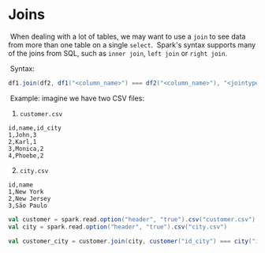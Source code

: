 # Joins

​	When dealing with a lot of tables, we may want to use a `join` to see data from more than one table on a single `select`.
​	Spark's syntax supports many of the joins from SQL, such as `inner join`, `left join` or `right join`.

​	Syntax:

```scala
df1.join(df2, df1("<column_name>") === df2("<column_name>"), "<jointype>")
```

​	Example: imagine we have two CSV files:

1. `customer.csv`

```
id,name,id_city
1,John,3
2,Karl,1
3,Monica,2
4,Phoebe,2
```

2. `city.csv`

```
id,name
1,New York
2,New Jersey
3,São Paulo
```

```scala
val customer = spark.read.option("header", "true").csv("customer.csv")
val city = spark.read.option("header", "true").csv("city.csv")

val customer_city = customer.join(city, customer("id_city") === city("id"), "left_outer")
```

